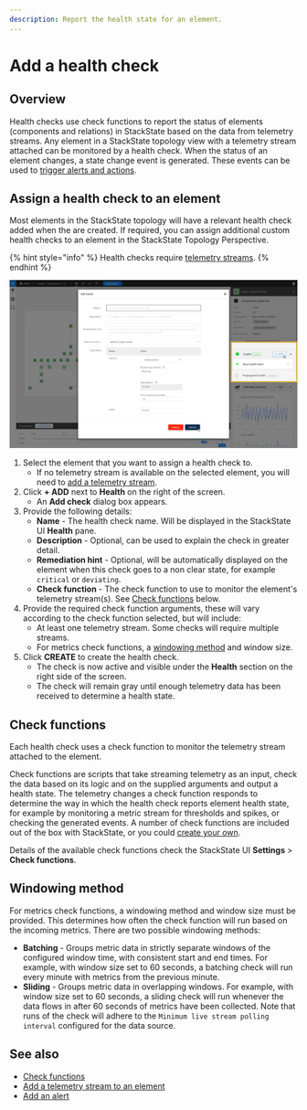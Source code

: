 ```yaml
---
description: Report the health state for an element.
---
```


# Add a health check

## Overview

Health checks use check functions to report the status of elements (components and relations) in StackState based on the data from telemetry streams. Any element in a StackState topology view with a telemetry stream attached can be monitored by a health check. When the status of an element changes, a state change event is generated. These events can be used to [trigger alerts and actions](/use/health-state-and-alerts/set-up-alerting.md).

## Assign a health check to an element

Most elements in the StackState topology will have a relevant health check added when the are created. If required, you can assign additional custom health checks to an element in the StackState Topology Perspective.

{% hint style="info" %}
Health checks require [telemetry streams](/use/health-state-and-alerts/add-telemetry-to-element.md).
{% endhint %}

![Add a health check to an element](/.gitbook/assets/v41_add_health_check.png)

1. Select the element that you want to assign a health check to.
    - If no telemetry stream is available on the selected element, you will need to [add a telemetry stream](/use/health-state-and-alerts/add-telemetry-to-element.md).
3. Click **+ ADD** next to **Health** on the right of the screen. 
    - An **Add check** dialog box appears.
4. Provide the following details:
    - **Name** - The health check name. Will be displayed in the StackState UI **Health** pane.
    - **Description** - Optional, can be used to explain the check in greater detail.
    - **Remediation hint** - Optional, will be automatically displayed on the element when this check goes to a non clear state, for example `critical` or `deviating`.
    - **Check function** - The check function to use to monitor the element's telemetry stream(s). See [Check functions](#check-functions) below.
5. Provide the required check function arguments, these will vary according to the check function selected, but will include:
    - At least one telemetry stream. Some checks will require multiple streams. 
    - For metrics check functions, a [windowing method](#windowing-method) and window size.
9. Click **CREATE** to create the health check. 
    - The check is now active and visible under the **Health** section on the right side of the screen. 
    - The check will remain gray until enough telemetry data has been received to determine a health state.

## Check functions

Each health check uses a check function to monitor the telemetry stream attached to the element. 

Check functions are scripts that take streaming telemetry as an input, check the data based on its logic and on the supplied arguments and output a health state. The telemetry changes a check function responds to determine the way in which the health check reports element health state, for example by monitoring a metric stream for thresholds and spikes, or checking the generated events. 
A number of check functions are included out of the box with StackState, or you could [create your own](/configure/telemetry/checks_and_streams.md#check-functions).

Details of the available check functions check the StackState UI **Settings** > **Check functions**.

## Windowing method

For metrics check functions, a windowing method and window size must be provided. This determines how often the check function will run based on the incoming metrics. There are two possible windowing methods:

- **Batching** - Groups metric data in strictly separate windows of the configured window time, with consistent start and end times. For example, with window size set to 60 seconds, a batching check will run every minute with metrics from the previous minute.
- **Sliding** - Groups metric data in overlapping windows. For example, with window size set to 60 seconds, a sliding check will run whenever the data flows in after 60 seconds of metrics have been collected. Note that runs of the check will adhere to the `Minimum live stream polling interval` configured for the data source.

## See also

- [Check functions](/configure/telemetry/checks_and_streams.md#check-functions)
- [Add a telemetry stream to an element](/use/health-state-and-alerts/add-telemetry-to-element.md)
- [Add an alert](/use/health-state-and-alerts/set-up-alerting.md)